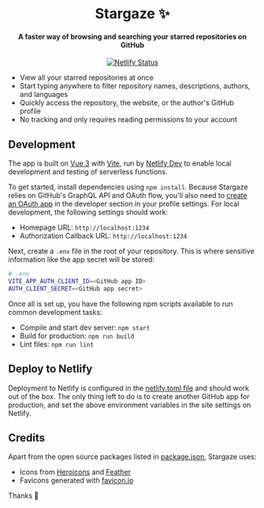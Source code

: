 <h1 align="center">
  Stargaze ✨
</h1>

<h4 align="center">
  A faster way of browsing and searching your starred repositories on GitHub
</h4>

<p align="center">
  <a href="https://app.netlify.com/sites/stargaze/deploys" title="Netlify Status">
    <img src="https://api.netlify.com/api/v1/badges/abd1cc77-da21-45c5-97d8-d24d5e26074b/deploy-status" alt="Netlify Status" />
  </a>
</p>

- View all your starred repositories at once
- Start typing anywhere to filter repository names, descriptions, authors, and languages
- Quickly access the repository, the website, or the author's GitHub profile
- No tracking and only requires reading permissions to your account

## Development

The app is built on [Vue 3](https://v3.vuejs.org) with [Vite](https://vitejs.dev), run by [Netlify Dev](https://www.netlify.com/products/dev/) to enable local development and testing of serverless functions.

To get started, install dependencies using `npm install`. Because Stargaze relies on GitHub's GraphQL API and OAuth flow, you'll also need to [create an OAuth app](https://docs.github.com/en/developers/apps/creating-an-oauth-app) in the developer section in your profile settings. For local development, the following settings should work:

- Homepage URL: `http://localhost:1234`
- Authorization Callback URL: `http://localhost:1234`

Next, create a `.env` file in the root of your repository. This is where sensitive information like the app secret will be stored:

```bash
# .env
VITE_APP_AUTH_CLIENT_ID=<GitHub app ID>
AUTH_CLIENT_SECRET=<GitHub app secret>
```

Once all is set up, you have the following npm scripts available to run common development tasks:

- Compile and start dev server: `npm start`
- Build for production: `npm run build`
- Lint files: `npm run lint`

## Deploy to Netlify

Deployment to Netlify is configured in the [netlify.toml file](netlify.toml) and should work out of the box. The only thing left to do is to create another GitHub app for production, and set the above environment variables in the site settings on Netlify.

## Credits

Apart from the open source packages listed in [package.json](package.json), Stargaze uses:

- Icons from [Heroicons](https://heroicons.com) and [Feather](https://feathericons.com)
- Favicons generated with [favicon.io](https://favicon.io)

Thanks 🙏
